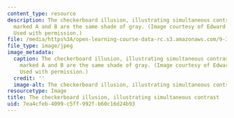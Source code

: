 ```yaml
---
content_type: resource
description: The checkerboard illusion, illustrating simultaneous contrast. The squares
  marked A and B are the same shade of gray. (Image courtesy of Edward H. Adelson.
  Used with permission.)
file: /media/https%3A/open-learning-course-data-rc.s3.amazonaws.com/9-35-sensation-and-perception-spring-2009/7ea4cfeb4099c5ff992fb60c16d24b93_9-35s09-th.jpg
file_type: image/jpeg
image_metadata:
  caption: The checkerboard illusion, illustrating simultaneous contrast. The squares
    marked A and B are the same shade of gray. (Image courtesy of Edward H. Adelson.
    Used with permission.)
  credit: ''
  image-alt: The checkerboard illusion, illustrating simultaneous contrast.
resourcetype: Image
title: The checkerboard illusion, illustrating simultaneous contrast
uid: 7ea4cfeb-4099-c5ff-992f-b60c16d24b93
---
```

